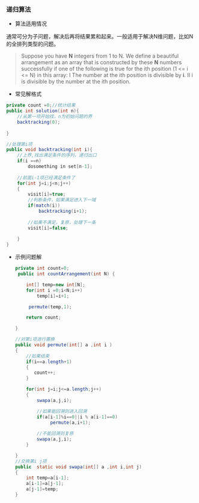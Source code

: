 ### 递归算法

-  算法适用情况

  通常可分为子问题，解决后再将结果累和起来。一般适用于解决N维问题，比如N的全排列类型的问题。

  >    Suppose you have **N** integers from 1 to N. We define a beautiful arrangement as an array that is constructed by these **N** numbers successfully if one of the following is true for the ith position (1 <= i <= N) in this array:  I The number at the ith position is divisible by **i**. II i is divisible by the number at the ith position.

- 常见解格式

```java
private count =0;//统计结果
public int solution(int n){
    //从第一项开始找，n为初始问题的界
    backtracking(0);
    
}

//处理第i项
public void backtracking(int i){
    //上界,找出满足条件的序列，递归出口
    if(i ==n)
        dosomething in set[n-1];  
    
    //前面i-1项已经满足条件了
    for(int j=i;j<n;j++)
    {
        visit[i]=true;
        //判断条件，如果满足进入下一域
        if(match(i))
            backtracking(i+1);
        
        //如果不满足，复原，处理下一条
        visit[i]=false;
        
    }
}
```

- 示例问题解

  ```java
  private int count=0;
   public int countArrangement(int N) {
  
      int[] temp=new int[N];
      for(int i =0;i<N;i++)
          temp[i]=i+1;
  
       permute(temp,1);
  ```


  ```java
      return count;
  
  }
  
  //对第i项进行置换
  public void permute(int[] a ,int i )
  {
      //如果结束
      if(i==a.length+1)
      {   
         count++;
      }
  
      for(int j=i;j<=a.length;j++)
      {
          swapa(a,j,i);
  
          //如果能回溯则进入回溯
          if(a[i-1]%i==0||i % a[i-1]==0)
               permute(a,i+1);
          
          //不能回溯则复原
          swapa(a,j,i);
      }
  ```


  ```java
  }
  //交换第i j项
  public  static void swapa(int[] a ,int i,int j)
  {
      int temp=a[i-1];
      a[i-1]=a[j-1];
      a[j-1]=temp;
  }
  ```

